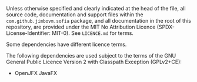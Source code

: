 Unless otherwise specified and clearly indicated at the head of the file, all source code, documentation and support files within the `com.github.jimbovm.sofia` package, and all documentation in the root of this repository, are provided under the MIT No Attribution Licence (SPDX-License-Identifier: MIT-0). See `LICENCE.md` for terms.

Some dependencies have different licence terms.

The following dependencies are used subject to the terms of the GNU General Public Licence Version 2 with Classpath Exception (GPLv2+CE):

* OpenJFX JavaFX
